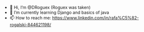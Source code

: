 - 👋 Hi, I’m @DRoguex (Roguex was taken)
- 🌱 I’m currently learning Django and basics of java
- 📫 How to reach me: https://www.linkedin.com/in/rafa%C5%82-rogalski-844621198/

